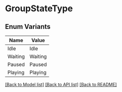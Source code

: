 # GroupStateType

## Enum Variants

| Name | Value |
|---- | -----|
| Idle | Idle |
| Waiting | Waiting |
| Paused | Paused |
| Playing | Playing |


[[Back to Model list]](../README.md#documentation-for-models) [[Back to API list]](../README.md#documentation-for-api-endpoints) [[Back to README]](../README.md)


